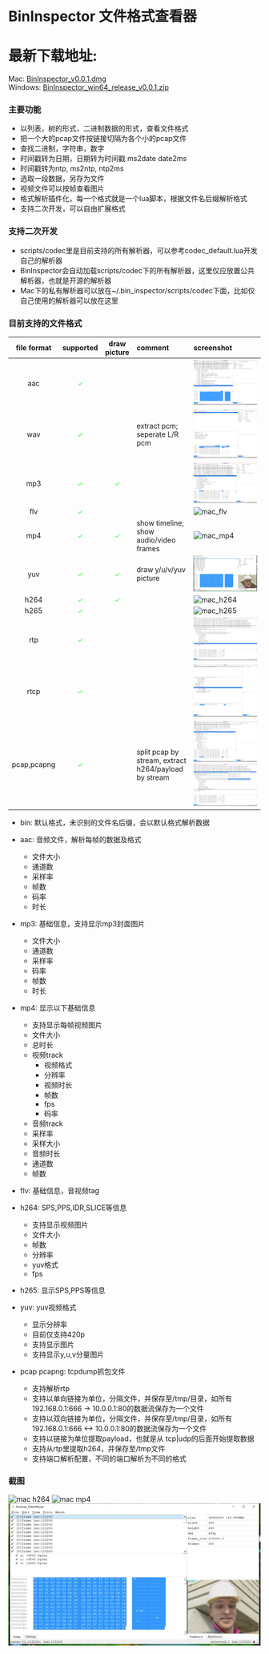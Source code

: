 # BinInspector 文件格式查看器
# 最新下载地址:
  Mac: [BinInspector_v0.0.1.dmg](https://github.com/tongpengfei/bin_inspector/releases/download/v0.0.1/BinInspector_v0.0.1.dmg)  
  Windows: [BinInspector_win64_release_v0.0.1.zip](https://github.com/tongpengfei/bin_inspector/releases/download/v0.0.1/BinInspector_win64_release_v0.0.1.zip)
  
  
### 主要功能
  * 以列表，树的形式，二进制数据的形式，查看文件格式
  * 把一个大的pcap文件按链接切隔为各个小的pcap文件
  * 查找二进制，字符串，数字
  * 时间戳转为日期，日期转为时间戳 ms2date date2ms
  * 时间戳转为ntp, ms2ntp, ntp2ms
  * 选取一段数据，另存为文件
  * 视频文件可以按帧查看图片
  * 格式解析插件化，每一个格式就是一个lua脚本，根据文件名后缀解析格式
  * 支持二次开发，可以自由扩展格式

### 支持二次开发
  * scripts/codec里是目前支持的所有解析器，可以参考codec_default.lua开发自己的解析器
  * BinInspector会自动加载scripts/codec下的所有解析器，这里仅应放置公共解析器，也就是开源的解析器
  * Mac下的私有解析器可以放在~/.bin_inspector/scripts/codec下面，比如仅自己使用的解析器可以放在这里

### 目前支持的文件格式

| file format | supported | draw picture | comment | screenshot |
| :-----: | :----: | :----: | :---- | :---- |
| aac | <font color='#33FF33'>✓</font> |   |   | ![mac_aac](doc/screenshots/mac_aac.png)  |
| wav | <font color='#33FF33'>✓</font> |   | extract pcm; seperate L/R pcm  | ![mac_wav](doc/screenshots/mac_wav.png) |
| mp3 | <font color='#33FF33'>✓</font> | <font color='#33FF33'>✓</font> |   | ![mac_mp4](doc/screenshots/mac_mp3.png) |
| flv | <font color='#33FF33'>✓</font> |   |   | ![mac_flv](doc/screenshots/mac_flv.png) |
| mp4 | <font color='#33FF33'>✓</font> | <font color='#33FF33'>✓</font> | show timeline; show audio/video frames  | ![mac_mp4](doc/screenshots/mac_mp4.png) |
| yuv | <font color='#33FF33'>✓</font> | <font color='#33FF33'>✓</font> | draw y/u/v/yuv picture  | ![win_yuv](doc/screenshots/win_yuv.png) |
| h264 | <font color='#33FF33'>✓</font> | <font color='#33FF33'>✓</font> |   | ![mac_h264](doc/screenshots/mac_h264.png) |
| h265 | <font color='#33FF33'>✓</font> |   |   | ![mac_h265](doc/screenshots/mac_h265.png) |
| rtp | <font color='#33FF33'>✓</font> |   |   | ![mac_rtp](doc/screenshots/mac_pcap_rtp.png)|
| rtcp | <font color='#33FF33'>✓</font> |   |   | ![mac_rtcp](doc/screenshots/mac_rtcp.png) |
| pcap,pcapng | <font color='#33FF33'>✓</font> |  | split pcap by stream, extract h264/payload by stream | ![mac_rtcp](doc/screenshots/mac_pcap.png)  ![mac_rtp](doc/screenshots/mac_pcap_rtp_extract_h264.png) |

  * bin: 默认格式，未识别的文件名后缀，会以默认格式解析数据
  * aac: 音频文件，解析每帧的数据及格式
    * 文件大小
    * 通道数
    * 采样率
    * 帧数
    * 码率
    * 时长
  * mp3: 基础信息，支持显示mp3封面图片
    * 文件大小
    * 通道数
    * 采样率
    * 码率
    * 帧数
    * 时长
    
  * mp4: 显示以下基础信息
    * 支持显示每帧视频图片
    * 文件大小
    * 总时长
    * 视频track
      * 视频格式
      * 分辨率
      * 视频时长
      * 帧数
      * fps
      * 码率
    * 音频track
     * 采样率
     * 采样大小
     * 音频时长
     * 通道数
     * 帧数
     
  * flv: 基础信息，音视频tag
  
  * h264: SPS,PPS,IDR,SLICE等信息
    * 支持显示视频图片
    * 文件大小
    * 帧数
    * 分辨率
    * yuv格式
    * fps
    
  * h265: 显示SPS,PPS等信息
  
  * yuv: yuv视频格式
    * 显示分辨率
    * 目前仅支持420p
    * 支持显示图片
    * 支持显示y,u,v分量图片
    
  * pcap pcapng: tcpdump抓包文件
    * 支持解析rtp
    * 支持以单向链接为单位，分隔文件，并保存至/tmp/目录，如所有192.168.0.1:666 -> 10.0.0.1:80的数据流保存为一个文件
    * 支持以双向链接为单位，分隔文件，并保存至/tmp/目录，如所有192.168.0.1:666 <-> 10.0.0.1:80的数据流保存为一个文件
    * 支持以链接为单位提取payload，也就是从 tcp|udp的后面开始提取数据
    * 支持从rtp里提取h264，并保存至/tmp文件
    * 支持端口解析配置，不同的端口解析为不同的格式

### 截图
![mac h264](doc/screenshots/mac_h264.png)
![mac mp4](doc/screenshots/mac_mp4.png)
![win yuv](doc/screenshots/win_yuv.png)
